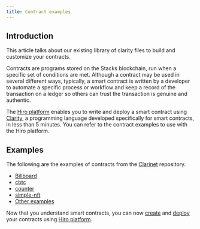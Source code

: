 ```yaml
---
title: Contract examples
---
```


## Introduction

This article talks about our existing library of clarity files to build and customize your contracts. 

Contracts are programs stored on the Stacks blockchain, run when a specific set of conditions are met. Although a contract may be used in several different ways, typically, a smart contract is written by a developer to automate a specific process or workflow and keep a record of the transaction on a ledger so others can trust the transaction is genuine and authentic.

The [Hiro platform](https://platform.hiro.so/) enables you to write and deploy a smart contract using [Clarity](https://clarity-lang.org/), a programming language developed specifically for smart contracts, in less than 5 minutes. You can refer to the contract examples to use with the Hiro platform. 

## Examples

The following are the examples of contracts from the [Clarinet](https://github.com/hirosystems/clarinet) repository. 

- [Billboard](https://github.com/hirosystems/clarinet/tree/6b462e251619f9dd9bf908b1a990c4eff134aa5a/components/clarinet-cli/examples/billboard/contracts)
- [cbtc](https://github.com/hirosystems/clarinet/tree/6b462e251619f9dd9bf908b1a990c4eff134aa5a/components/clarinet-cli/examples/cbtc/contracts)
- [counter](https://github.com/hirosystems/clarinet/tree/6b462e251619f9dd9bf908b1a990c4eff134aa5a/components/clarinet-cli/examples/counter/contracts)
- [simple-nft](https://github.com/hirosystems/clarinet/tree/6b462e251619f9dd9bf908b1a990c4eff134aa5a/components/clarinet-cli/examples/simple-nft/contracts)
- [Other examples](https://github.com/hirosystems/clarinet/tree/6b462e251619f9dd9bf908b1a990c4eff134aa5a/components/clarity-repl/src/repl/boot)



Now that you understand smart contracts, you can now [create](../how-to-guides/how-to-create-contract.md) and [deploy](../how-to-guides/how-to-deploy-contract.md) your contracts using [Hiro platform](https://platform.hiro.so/).
